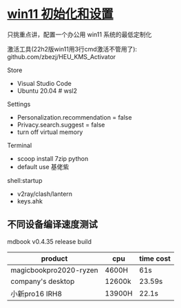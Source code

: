 # [win11 初始化和设置](/2023/10/win11_settings.md)

只挑重点讲，配置一个办公用 win11 系统的最低定制化

激活工具(22h2版win11用3行cmd激活不管用了): github.com/zbezj/HEU_KMS_Activator

Store
- Visual Studio Code
- Ubuntu 20.04 # wsl2

Settings
- Personalization.recommendation = false
- Privacy.search.suggest = false
- turn off virtual memory

Terminal
- scoop install 7zip python
- default use 基佬紫

shell:startup
- v2ray/clash/lantern
- keys.ahk

## 不同设备编译速度测试

mdbook v0.4.35 release build

|product|cpu|time cost|
|---|---|---|
|magicbookpro2020-ryzen|4600H|61s|
|company's desktop|12600k|23.59s|
|小新pro16 IRH8|13900H|22.1s|
